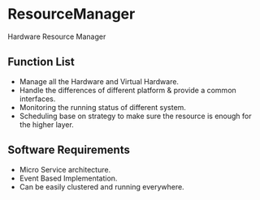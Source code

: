 # ResourceManager
Hardware Resource Manager

## Function List
* Manage all the Hardware and Virtual Hardware. 
* Handle the differences of different platform & provide a common interfaces.
* Monitoring the running status of different system.
* Scheduling base on strategy to make sure the resource is enough for the higher layer.

## Software Requirements
* Micro Service architecture.
* Event Based Implementation.
* Can be easily clustered and running everywhere.
